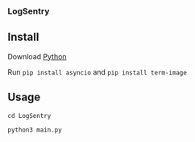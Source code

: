 ### LogSentry
## Install
Download [Python](https://www.python.org/downloads/)

Run `pip install asyncio` and `pip install term-image`

## Usage
`cd LogSentry`

`python3 main.py`
